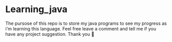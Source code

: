 # Learning_java
The pursose of this repo is to store my java programs to see my progress as i'm learning this language.
Feel free leave a comment and tell me if you have any project suggestion. Thank you 🙏
